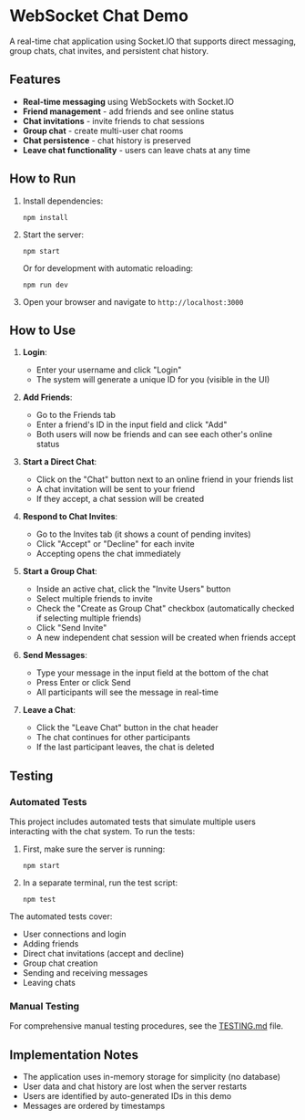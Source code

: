 # WebSocket Chat Demo

A real-time chat application using Socket.IO that supports direct messaging, group chats, chat invites, and persistent chat history.

## Features

- **Real-time messaging** using WebSockets with Socket.IO
- **Friend management** - add friends and see online status
- **Chat invitations** - invite friends to chat sessions
- **Group chat** - create multi-user chat rooms
- **Chat persistence** - chat history is preserved
- **Leave chat functionality** - users can leave chats at any time

## How to Run

1. Install dependencies:
   ```
   npm install
   ```

2. Start the server:
   ```
   npm start
   ```
   
   Or for development with automatic reloading:
   ```
   npm run dev
   ```

3. Open your browser and navigate to `http://localhost:3000`

## How to Use

1. **Login**:
   - Enter your username and click "Login"
   - The system will generate a unique ID for you (visible in the UI)

2. **Add Friends**:
   - Go to the Friends tab
   - Enter a friend's ID in the input field and click "Add"
   - Both users will now be friends and can see each other's online status

3. **Start a Direct Chat**:
   - Click on the "Chat" button next to an online friend in your friends list
   - A chat invitation will be sent to your friend
   - If they accept, a chat session will be created

4. **Respond to Chat Invites**:
   - Go to the Invites tab (it shows a count of pending invites)
   - Click "Accept" or "Decline" for each invite
   - Accepting opens the chat immediately

5. **Start a Group Chat**:
   - Inside an active chat, click the "Invite Users" button
   - Select multiple friends to invite
   - Check the "Create as Group Chat" checkbox (automatically checked if selecting multiple friends)
   - Click "Send Invite"
   - A new independent chat session will be created when friends accept

6. **Send Messages**:
   - Type your message in the input field at the bottom of the chat
   - Press Enter or click Send
   - All participants will see the message in real-time

7. **Leave a Chat**:
   - Click the "Leave Chat" button in the chat header
   - The chat continues for other participants
   - If the last participant leaves, the chat is deleted

## Testing

### Automated Tests

This project includes automated tests that simulate multiple users interacting with the chat system. To run the tests:

1. First, make sure the server is running:
   ```
   npm start
   ```

2. In a separate terminal, run the test script:
   ```
   npm test
   ```

The automated tests cover:
- User connections and login
- Adding friends
- Direct chat invitations (accept and decline)
- Group chat creation
- Sending and receiving messages
- Leaving chats

### Manual Testing

For comprehensive manual testing procedures, see the [TESTING.md](TESTING.md) file.

## Implementation Notes

- The application uses in-memory storage for simplicity (no database)
- User data and chat history are lost when the server restarts
- Users are identified by auto-generated IDs in this demo
- Messages are ordered by timestamps 